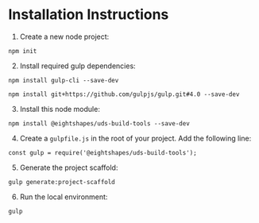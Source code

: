 # Installation Instructions
  1. Create a new node project:
  
  `npm init`
  
  2. Install required gulp dependencies:  
  
  `npm install gulp-cli --save-dev`
  
  `npm install git+https://github.com/gulpjs/gulp.git#4.0 --save-dev`
  
  3. Install this node module:
  
  `npm install @eightshapes/uds-build-tools --save-dev`
  
  4. Create a `gulpfile.js` in the root of your project. Add the following line:
  
  `const gulp = require('@eightshapes/uds-build-tools');`

  5. Generate the project scaffold:
  
  `gulp generate:project-scaffold`

  6. Run the local environment:
  
  `gulp`
